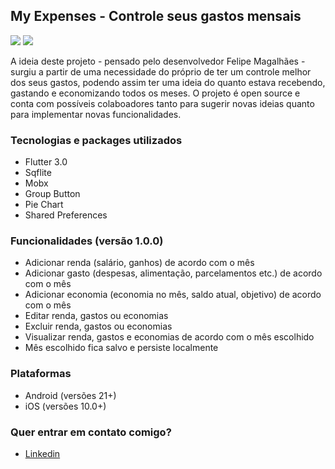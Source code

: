 ## My Expenses - Controle seus gastos mensais

<div flex-direction: row>
<img src="https://raw.githubusercontent.com/felipesses/myexpenses/main/docs/images/dashboard.png"></img>
<img src="https://raw.githubusercontent.com/felipesses/myexpenses/main/docs/images/expenses.png"></img>
</div>

 
A ideia deste projeto - pensado pelo desenvolvedor Felipe Magalhães - surgiu a partir de uma necessidade do próprio de ter um controle melhor dos seus gastos, podendo assim ter uma ideia do quanto estava recebendo, gastando e economizando todos os meses. O projeto é open source e conta com possíveis colaboadores tanto para sugerir novas ideias quanto para implementar novas funcionalidades.


### Tecnologias e packages utilizados

 - Flutter 3.0
 - Sqflite
 - Mobx
 - Group Button
 - Pie Chart
 - Shared Preferences
 
### Funcionalidades (versão 1.0.0)

 - Adicionar renda (salário, ganhos) de acordo com o mês
 - Adicionar gasto (despesas, alimentação, parcelamentos etc.) de acordo com o mês
 - Adicionar economia (economia no mês, saldo atual, objetivo) de acordo com o mês
 - Editar renda, gastos ou economias
 - Excluir renda, gastos ou economias
 - Visualizar renda, gastos e economias de acordo com o mês escolhido
 - Mês escolhido fica salvo e persiste localmente

### Plataformas

 - Android (versões 21+)
 - iOS (versões 10.0+)

### Quer entrar em contato comigo?
<ul>
<li><a href="https://www.linkedin.com/in/felipemagalhaes13/" rel="nofollow">Linkedin</a></li>
</ul>

